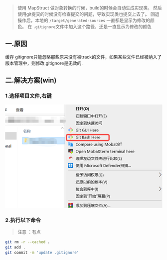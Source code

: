 
> 使用 MapStruct 做对象转换的时候，build的时候会自动生成实现类。
> 然后使用git提交的时候没有检查提交的问题，导致实现类也提交上去了。
> 回退操作后，本地的 `/target/generated-sources` 一直都是显示为修改的颜色。
> 在 `.gitignore`文件中加入这个路径，还是一直显示为修改的颜色

## 一.原因

缓存 gitignore只能忽略那些原来没有被track的文件，如果某些文件已经被纳入了版本管理中，则修改.gitignore是无效的.

## 二.解决方案(win)

### 1.选择项目文件,右键
![gitBashHere](../../assets/img/work/gitBashHere.png)

### 2.执行以下命令
> 注意 ：有点
```bash
git rm -r --cached .
git add .
git commit -m 'update .gitignore'
```

